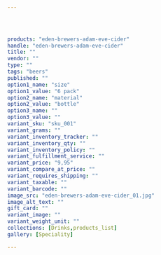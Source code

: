```yaml
---
 

 

products: "eden-brewers-adam-eve-cider"
handle: "eden-brewers-adam-eve-cider"
title: ""
vendor: ""
type: ""
tags: "beers"
published: ""
option1_name: "size"
option1_value: "6 pack"
option2_name: "material"
option2_value: "bottle"
option3_name: ""
option3_value: ""
variant_sku: "sku_001"
variant_grams: ""
variant_inventory_tracker: ""
variant_inventory_qty: ""
variant_inventory_policy: ""
variant_fulfillment_service: ""
variant_price: "9,95"
variant_compare_at_price: ""
variant_requires_shipping: ""
variant_taxable: ""
variant_barcode: ""
image_src: "eden-brewers-adam-eve-cider_01.jpg"
image_alt_text: ""
gift_card: ""
variant_image: ""
variant_weight_unit: ""
collections: [Drinks,products_list]
gallery: [Speciality]

---
```





 

 

 

 

 

 

 

 

 

 

 

 

 

 

 

 

 

 

 

 

 

 

 

 

 

 

 

 

 

 

 

 

 

 

 

 

 

 

 

 

 

 

 

 

 

 

